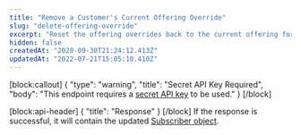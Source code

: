 ```yaml
---
title: "Remove a Customer's Current Offering Override"
slug: "delete-offering-override"
excerpt: "Reset the offering overrides back to the current offering for a specific user"
hidden: false
createdAt: "2020-09-30T21:24:12.413Z"
updatedAt: "2022-07-21T15:05:10.410Z"
---
```

[block:callout]
{
  "type": "warning",
  "title": "Secret API Key Required",
  "body": "This endpoint requires a [secret API key](doc:authentication) to be used."
}
[/block]

[block:api-header]
{
  "title": "Response"
}
[/block]
If the response is successful, it will contain the updated [Subscriber object](ref:subscribers#the-subscriber-object).